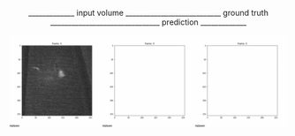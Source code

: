 <p align="center">
  _____________ input volume ___________________________ ground truth _______________________________ prediction _____________
</p>

![Alt Text](https://github.com/cweo/3DElegansTracking/blob/master/yey.gif)
